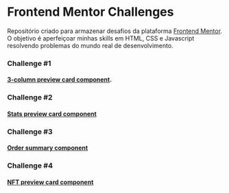 # Frontend Mentor Challenges
 
Repositório criado para armazenar desafios da plataforma [Frontend Mentor](https://www.frontendmentor.io/). O objetivo é aperfeiçoar minhas skills em HTML, CSS e Javascript resolvendo problemas do mundo real de desenvolvimento.

### Challenge #1
#### [3-column preview card component](https://www.frontendmentor.io/challenges/3column-preview-card-component-pH92eAR2-).

### Challenge #2
#### [Stats preview card component](https://www.frontendmentor.io/challenges/stats-preview-card-component-8JqbgoU62)

### Challenge #3
#### [Order summary component](https://www.frontendmentor.io/challenges/order-summary-component-QlPmajDUj)

### Challenge #4
#### [NFT preview card component](https://www.frontendmentor.io/challenges/nft-preview-card-component-SbdUL_w0U)
